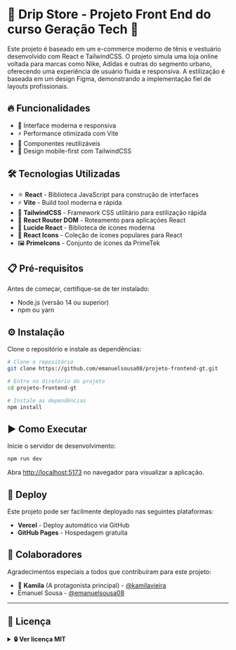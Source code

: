 # 👟 Drip Store - Projeto Front End do curso Geração Tech 👕

Este projeto é baseado em um e-commerce moderno de tênis e vestuário desenvolvido com React e TailwindCSS. O projeto simula uma loja online voltada para marcas como Nike, Adidas e outras do segmento urbano, oferecendo uma experiência de usuário fluida e responsiva. A estilização é baseada em um design Figma, demonstrando a implementação fiel de layouts profissionais.

## 🔥 Funcionalidades

- 🎨 Interface moderna e responsiva
- ⚡ Performance otimizada com Vite
- 🎯 Componentes reutilizáveis
- 📱 Design mobile-first com TailwindCSS

## 🛠 Tecnologias Utilizadas

- ⚛️ **React** - Biblioteca JavaScript para construção de interfaces
- ⚡ **Vite** - Build tool moderna e rápida
- 🎨 **TailwindCSS** - Framework CSS utilitário para estilização rápida
- 🧭 **React Router DOM** - Roteamento para aplicações React
- 🎨 **Lucide React** - Biblioteca de ícones moderna
- 🔶 **React Icons** - Coleção de ícones populares para React
- 🖼️ **PrimeIcons** - Conjunto de ícones da PrimeTek

## 📋 Pré-requisitos

Antes de começar, certifique-se de ter instalado:

- Node.js (versão 14 ou superior)
- npm ou yarn

## ⚙️ Instalação

Clone o repositório e instale as dependências:

```bash
# Clone o repositório
git clone https://github.com/emanuelsousa08/projeto-frontend-gt.git

# Entre no diretório do projeto
cd projeto-frontend-gt

# Instale as dependências
npm install
```

## ▶️ Como Executar

Inicie o servidor de desenvolvimento:

```bash
npm run dev
```

Abra [http://localhost:5173](http://localhost:5173) no navegador para visualizar a aplicação.

## 🚀 Deploy

Este projeto pode ser facilmente deployado nas seguintes plataformas:

- **Vercel** - Deploy automático via GitHub
- **GitHub Pages** - Hospedagem gratuita

## 👥 Colaboradores

Agradecimentos especiais a todos que contribuíram para este projeto:

- 👑 **Kamila** (A protagonista principal) - [@kamilavieira](https://github.com/kamilavieira)
- Emanuel Sousa - [@emanuelsousa08](https://github.com/emanuelsousa08)

---

## 📃 Licença

<details>
  <summary><strong>🔒 Ver licença MIT</strong></summary>

  
  ```
  MIT License

  Copyright (c) 2025 Emanuel Sousa

  Permission is hereby granted, free of charge, to any person obtaining a copy
  of this software and associated documentation files (the "Software"), to deal
  in the Software without restriction, including without limitation the rights
  to use, copy, modify, merge, publish, distribute, sublicense, and/or sell
  copies of the Software, and to permit persons to whom the Software is
  furnished to do so, subject to the following conditions:

  The above copyright notice and this permission notice shall be included in all
  copies or substantial portions of the Software.

  THE SOFTWARE IS PROVIDED "AS IS", WITHOUT WARRANTY OF ANY KIND, EXPRESS OR
  IMPLIED, INCLUDING BUT NOT LIMITED TO THE WARRANTIES OF MERCHANTABILITY,
  FITNESS FOR A PARTICULAR PURPOSE AND NONINFRINGEMENT. IN NO EVENT SHALL THE
  AUTHORS OR COPYRIGHT HOLDERS BE LIABLE FOR ANY CLAIM, DAMAGES OR OTHER
  LIABILITY, WHETHER IN AN ACTION OF CONTRACT, TORT OR OTHERWISE, ARISING FROM,
  OUT OF OR IN CONNECTION WITH THE SOFTWARE OR THE USE OR OTHER DEALINGS IN
  ```
</details>
